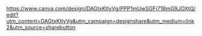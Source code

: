 https://www.canva.com/design/DAGtxKtlyVg/PPP1mUwSGFi71BmG9JOXtQ/edit?utm_content=DAGtxKtlyVg&utm_campaign=designshare&utm_medium=link2&utm_source=sharebutton
